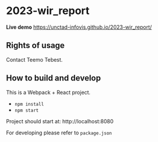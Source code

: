 # 2023-wir_report

**Live demo** https://unctad-infovis.github.io/2023-wir_report/

## Rights of usage

Contact Teemo Tebest.

## How to build and develop

This is a Webpack + React project.

* `npm install`
* `npm start`

Project should start at: http://localhost:8080

For developing please refer to `package.json`